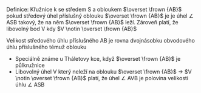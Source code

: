 Definice: 
Křužnice k se středem S a obloukem $\overset \frown {AB}$ pokud středový úhel příslušný oblouku $\overset \frown {AB}$ je je úhel $\angle$ ASB takový, že na něm $\overset \frown {AB}$ leží. Zároveň platí, že libovolný bod V kdy $V \notin \overset \frown {AB}$

Velikost středového úhlu příslušného AB je rovna dvojnásobku obvodového úhlu příslušného témuž oblouku

- Speciálně známe u Tháletovy kce, když $\overset \frown {AB}$ je půlkružnice 
- Libovolný úhel V který neleží na oblouku $\overset \frown {AB}$ -> $V \notin \overset \frown {AB}$ platí, že úhel $\angle$ AVB je polovina velikosti úhlu $\angle$ ASB

